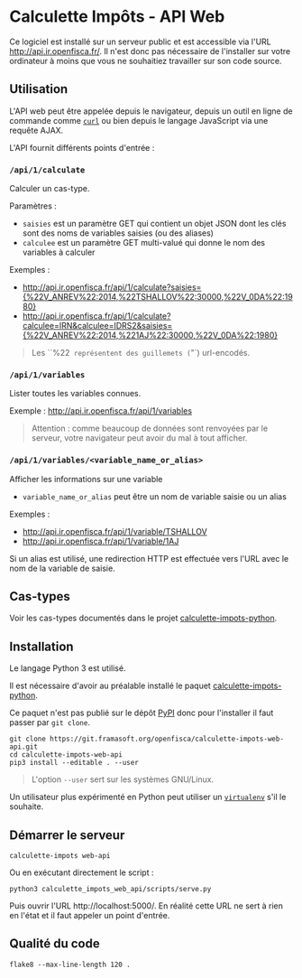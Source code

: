 # Calculette Impôts - API Web

Ce logiciel est installé sur un serveur public et est accessible via l'URL http://api.ir.openfisca.fr/.
Il n'est donc pas nécessaire de l'installer sur votre ordinateur à moins que vous ne souhaitiez travailler sur son
code source.

## Utilisation

L'API web peut être appelée depuis le navigateur, depuis un outil en ligne de commande comme
[`curl`](https://curl.haxx.se/) ou bien depuis le langage JavaScript via une requête AJAX.

L'API fournit différents points d'entrée :

### `/api/1/calculate`

Calculer un cas-type.

Paramètres :

- `saisies` est un paramètre GET qui contient un objet JSON dont les clés sont des noms de variables saisies
  (ou des aliases)
- `calculee` est un paramètre GET multi-valué qui donne le nom des variables à calculer

Exemples :
- http://api.ir.openfisca.fr/api/1/calculate?saisies={%22V_ANREV%22:2014,%22TSHALLOV%22:30000,%22V_0DA%22:1980}
- http://api.ir.openfisca.fr/api/1/calculate?calculee=IRN&calculee=IDRS2&saisies={%22V_ANREV%22:2014,%221AJ%22:30000,%22V_0DA%22:1980}

> Les ``%22` représentent des guillemets (`"`) url-encodés.

### `/api/1/variables`

Lister toutes les variables connues.

Exemple :
http://api.ir.openfisca.fr/api/1/variables

> Attention : comme beaucoup de données sont renvoyées par le serveur, votre navigateur peut avoir du mal à tout afficher.

### `/api/1/variables/<variable_name_or_alias>`

Afficher les informations sur une variable

- `variable_name_or_alias` peut être un nom de variable saisie ou un alias

Exemples :
- http://api.ir.openfisca.fr/api/1/variable/TSHALLOV
- http://api.ir.openfisca.fr/api/1/variable/1AJ

Si un alias est utilisé, une redirection HTTP est effectuée vers l'URL avec le nom de la variable de saisie.

## Cas-types

Voir les cas-types documentés dans le projet [calculette-impots-python](https://git.framasoft.org/openfisca/calculette-impots-python).

## Installation

Le langage Python 3 est utilisé.

Il est nécessaire d'avoir au préalable installé le paquet [calculette-impots-python](https://git.framasoft.org/openfisca/calculette-impots-python).

Ce paquet n'est pas publié sur le dépôt [PyPI](https://pypi.python.org/pypi) donc pour l'installer il faut passer par `git clone`.

```
git clone https://git.framasoft.org/openfisca/calculette-impots-web-api.git
cd calculette-impots-web-api
pip3 install --editable . --user
```

> L'option `--user` sert sur les systèmes GNU/Linux.

Un utilisateur plus expérimenté en Python peut utiliser
un [`virtualenv`](https://virtualenv.readthedocs.org/en/latest/) s'il le souhaite.

## Démarrer le serveur

```
calculette-impots web-api
```

Ou en exécutant directement le script :

``
python3 calculette_impots_web_api/scripts/serve.py
``

Puis ouvrir l'URL http://localhost:5000/.
En réalité cette URL ne sert à rien en l'état et il faut appeler un point d'entrée.

## Qualité du code

```
flake8 --max-line-length 120 .
```
